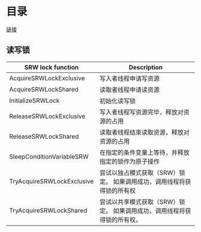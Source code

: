 # 目录

[链接](http://blog.csdn.net/morewindows/article/details/7392749)

## 读写锁

SRW lock function	| Description
--- | ---
AcquireSRWLockExclusive | 写入者线程申请写资源
AcquireSRWLockShared | 读取者线程申请读资源
InitializeSRWLock | 初始化读写锁
ReleaseSRWLockExclusive | 写入者线程写资源完毕，释放对资源的占用
ReleaseSRWLockShared | 读取者线程结束读取资源，释放对资源的占用
SleepConditionVariableSRW | 在指定的条件变量上等待，并释放指定的锁作为原子操作
TryAcquireSRWLockExclusive | 尝试以独占模式获取（SRW）锁定。 如果调用成功，调用线程将获得锁的所有权
TryAcquireSRWLockShared | 尝试以共享模式获取（SRW）锁定。 如果调用成功，调用线程将获得锁的所有权。
